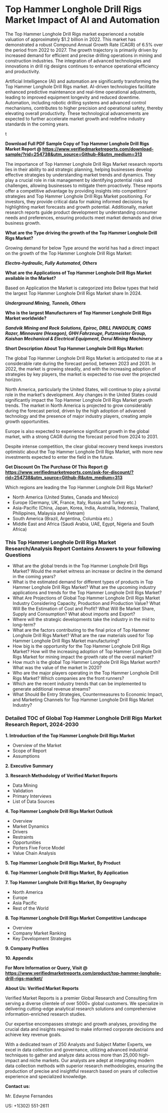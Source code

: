 <meta name="title" content="Global Top Hammer Longhole Drill Rigs Market Impact of AI and Automation"><meta name="description" content="The Top Hammer Longhole Drill Rigs market experienced a notable valuation of approximately $1.2 billion in 2022. This market has demonstrated a robust Compound Annual "><meta name="title" content="Top Hammer Longhole Drill Rigs Market Size, Share, Scope, Trends, Growth, Opportunities, Analysis, Forecast"><h1>Top Hammer Longhole Drill Rigs Market Impact of AI and Automation</h1><p>The Top Hammer Longhole Drill Rigs market experienced a notable valuation of approximately $1.2 billion in 2022. This market has demonstrated a robust Compound Annual Growth Rate (CAGR) of 6.5% over the period from 2022 to 2027. The growth trajectory is primarily driven by increased demand for efficient and precise drilling operations in mining and construction industries. The integration of advanced technologies and innovations in drill rig designs continues to enhance operational efficiency and productivity.</p><p>Artificial Intelligence (AI) and automation are significantly transforming the Top Hammer Longhole Drill Rigs market. AI-driven technologies facilitate enhanced predictive maintenance and real-time operational adjustments, leading to improved equipment longevity and reduced downtime. Automation, including robotic drilling systems and advanced control mechanisms, contributes to higher precision and operational safety, thereby elevating overall productivity. These technological advancements are expected to further accelerate market growth and redefine industry standards in the coming years.</p>t</p><p id="" class=""><strong>Download Full PDF Sample Copy of Top Hammer Longhole Drill Rigs Market Report @ <a href="https://www.verifiedmarketreports.com/download-sample/?rid=254738&utm_source=Github-R&utm_medium=313" target="_blank">https://www.verifiedmarketreports.com/download-sample/?rid=254738&utm_source=Github-R&utm_medium=313</a></strong></p><p>The importance of&nbsp;Top Hammer Longhole Drill Rigs Market research reports lies in their ability to aid strategic planning, helping businesses develop effective strategies by understanding market trends and dynamics. They play a crucial role in risk management by identifying potential risks and challenges, allowing businesses to mitigate them proactively. These reports offer a competitive advantage by providing insights into competitors' strategies and Top Hammer Longhole Drill Rigs Market positioning. For investors, they provide critical data for making informed decisions by highlighting market forecasts and growth potential. Additionally, market research reports guide product development by understanding consumer needs and preferences, ensuring products meet market demands and drive business growth.</p><p><strong>What are the&nbsp;Type driving the growth of the Top Hammer Longhole Drill Rigs Market?</strong></p><p id="" class="">Growing demand for below Type around the world has had a direct impact on the growth of the Top Hammer Longhole Drill Rigs Market:</p><em><strong>Electro-hydraulic, Fully Automated, Others</strong></em></p><strong>What are the&nbsp;Applications&nbsp;of Top Hammer Longhole Drill Rigs Market available in the Market?</strong></p><p id="" class="">Based on Application the Market is categorized into Below types that held the largest Top Hammer Longhole Drill Rigs Market share In 2024.</p><em><strong>Underground Mining, Tunnels, Others</strong></em></p><strong>Who is the largest Manufacturers of Top Hammer Longhole Drill Rigs Market worldwide?</strong></p><p><em><strong>Sandvik Mining and Rock Solutions, Epiroc, DRILL PANGOLIN, CQMS Razer, Minnovare (Hexagon), GHH Fahrzeuge, Putzmeister Group, Kaishan Mechanical & Electrical Equipment, Derui Mining Machinery</strong></em></p><p id="" class=""><strong>Short Description About Top Hammer Longhole Drill Rigs Market:</strong></p><p>The global Top Hammer Longhole Drill Rigs Market is anticipated to rise at a considerable rate during the forecast period, between 2023 and 2031. In 2022, the market is growing steadily, and with the increasing adoption of strategies by key players, the market is expected to rise over the projected horizon.</p><p>North America, particularly the United States, will continue to play a pivotal role in the market's development. Any changes in the United States could significantly impact the Top Hammer Longhole Drill Rigs Market growth trends. The market in North America is projected to grow considerably during the forecast period, driven by the high adoption of advanced technology and the presence of major industry players, creating ample growth opportunities.</p><p>Europe is also expected to experience significant growth in the global market, with a strong CAGR during the forecast period from 2024 to 2031.</p><p>Despite intense competition, the clear global recovery trend keeps investors optimistic about the Top Hammer Longhole Drill Rigs Market, with more new investments expected to enter the field in the future.</p><p id="" class=""><strong>Get Discount On The Purchase Of This Report @ <a href="https://www.verifiedmarketreports.com/ask-for-discount/?rid=254738&utm_source=Github-R&utm_medium=313" target="_blank">https://www.verifiedmarketreports.com/ask-for-discount/?rid=254738&utm_source=Github-R&utm_medium=313</a></strong></p>Which regions are leading the Top Hammer Longhole Drill Rigs Market?</p><ul><li>North America (United States, Canada and Mexico)</li><li>Europe (Germany, UK, France, Italy, Russia and Turkey etc.)</li><li>Asia-Pacific (China, Japan, Korea, India, Australia, Indonesia, Thailand, Philippines, Malaysia and Vietnam)</li><li>South America (Brazil, Argentina, Columbia etc.)</li><li>Middle East and Africa (Saudi Arabia, UAE, Egypt, Nigeria and South Africa)</li></ul><h3 id="" class="">This Top Hammer Longhole Drill Rigs Market Research/Analysis Report Contains Answers to your following Questions</h3><ul><li>What are the global trends in the Top Hammer Longhole Drill Rigs Market? Would the market witness an increase or decline in the demand in the coming years?</li><li>What is the estimated demand for different types of products in Top Hammer Longhole Drill Rigs Market? What are the upcoming industry applications and trends for the Top Hammer Longhole Drill Rigs Market?</li><li>What Are Projections of Global Top Hammer Longhole Drill Rigs Market Industry Considering Capacity, Production and Production Value? What Will Be the Estimation of Cost and Profit? What Will Be Market Share, Supply and Consumption? What about imports and Export?</li><li>Where will the strategic developments take the industry in the mid to long-term?</li><li>What are the factors contributing to the final price of Top Hammer Longhole Drill Rigs Market? What are the raw materials used for Top Hammer Longhole Drill Rigs Market manufacturing?</li><li>How big is the opportunity for the Top Hammer Longhole Drill Rigs Market? How will the increasing adoption of Top Hammer Longhole Drill Rigs Market for mining impact the growth rate of the overall market?</li><li>How much is the global Top Hammer Longhole Drill Rigs Market worth? What was the value of the market In 2020?</li><li>Who are the major players operating in the Top Hammer Longhole Drill Rigs Market? Which companies are the front runners?</li><li>Which are the recent industry trends that can be implemented to generate additional revenue streams?</li><li>What Should Be Entry Strategies, Countermeasures to Economic Impact, and Marketing Channels for Top Hammer Longhole Drill Rigs Market Industry?</li></ul><h3 id="" class="">Detailed TOC of Global Top Hammer Longhole Drill Rigs Market Research Report, 2024-2030</h3><p id="" class=""><strong>1. Introduction of the Top Hammer Longhole Drill Rigs Market</strong></p><ul><li>Overview of the Market</li><li>Scope of Report</li><li>Assumptions</li></ul><p id="" class=""><strong>2. Executive Summary</strong></p><p id="" class=""><strong>3. Research Methodology of Verified Market Reports</strong></p><ul><li>Data Mining</li><li>Validation</li><li>Primary Interviews</li><li>List of Data Sources</li></ul><p id="" class=""><strong>4. Top Hammer Longhole Drill Rigs Market Outlook</strong></p><ul><li>Overview</li><li>Market Dynamics</li><li>Drivers</li><li>Restraints</li><li>Opportunities</li><li>Porters Five Force Model</li><li>Value Chain Analysis</li></ul><p id="" class=""><strong>5. Top Hammer Longhole Drill Rigs Market, By Product</strong></p><p id="" class=""><strong>6. Top Hammer Longhole Drill Rigs Market, By Application</strong></p><p id="" class=""><strong>7. Top Hammer Longhole Drill Rigs Market, By Geography</strong></p><ul><li>North America</li><li>Europe</li><li>Asia Pacific</li><li>Rest of the World</li></ul><p id="" class=""><strong>8. Top Hammer Longhole Drill Rigs Market Competitive Landscape</strong></p><ul><li>Overview</li><li>Company Market Ranking</li><li>Key Development Strategies</li></ul><p id="" class=""><strong>9. Company Profiles</strong></p><p id="" class=""><strong>10. Appendix</strong></p><p id="" class=""><strong>For More Information or Query, Visit @ <a href="https://www.verifiedmarketreports.com/product/top-hammer-longhole-drill-rigs-market/" target="_blank">https://www.verifiedmarketreports.com/product/top-hammer-longhole-drill-rigs-market/</a></strong></p><p id="" class=""><strong>About Us: Verified Market Reports</strong></p><p id="" class="">Verified Market Reports is a premier Global Research and Consulting firm serving a diverse clientele of over 5000+ global customers. We specialize in delivering cutting-edge analytical research solutions and comprehensive information-enriched research studies.</p><p id="" class="">Our expertise encompasses strategic and growth analyses, providing the crucial data and insights required to make informed corporate decisions and achieve key revenue goals.</p><p id="" class="">With a dedicated team of 250 Analysts and Subject Matter Experts, we excel in data collection and governance, utilizing advanced industrial techniques to gather and analyze data across more than 25,000 high-impact and niche markets. Our analysts are adept at integrating modern data collection methods with superior research methodologies, ensuring the production of precise and insightful research based on years of collective experience and specialized knowledge.</p><p id="" class=""><strong>Contact us:</strong></p><p id="" class="">Mr. Edwyne Fernandes</p><p id="" class="">US: +1(302) 551-2611</p>